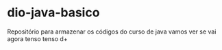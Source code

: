 # dio-java-basico
Repositório para armazenar os códigos do curso de java vamos ver se vai agora tenso tenso d+
